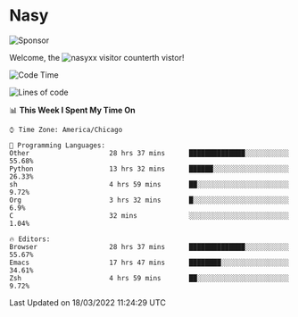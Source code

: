 # Nasy

<!--
<p align="center">
<img height="200" src="https://github-readme-stats.vercel.app/api?username=nasyxx&count_private=true&show_icons=true&theme=dracula&include_all_commits=true"/>
<img height="200" src="https://github-readme-stats.vercel.app/api/top-langs/?username=nasyxx&theme=dracula&hide=html,jupyter+notebook&count_private=true&show_icons=true"/>
</p>

  
----------------
-->

![Sponsor](https://img.shields.io/static/v1.svg?label=Sponsor&message=%E2%9D%A4&logo=GitHub&style=flat&color=pink)
 
Welcome, the ![nasyxx visitor counter](https://count.getloli.com/get/@nasyxx?theme=rule34)th vistor!
 
<!--START_SECTION:waka-->
![Code Time](http://img.shields.io/badge/Code%20Time-2%2C055%20hrs%2036%20mins-blue)

![Lines of code](https://img.shields.io/badge/From%20Hello%20World%20I%27ve%20Written-5%20Million%20lines%20of%20code-blue)

📊 **This Week I Spent My Time On** 

```text
⌚︎ Time Zone: America/Chicago

💬 Programming Languages: 
Other                    28 hrs 37 mins      ██████████████░░░░░░░░░░░   55.68% 
Python                   13 hrs 32 mins      ██████░░░░░░░░░░░░░░░░░░░   26.33% 
sh                       4 hrs 59 mins       ██░░░░░░░░░░░░░░░░░░░░░░░   9.72% 
Org                      3 hrs 32 mins       █░░░░░░░░░░░░░░░░░░░░░░░░   6.9% 
C                        32 mins             ░░░░░░░░░░░░░░░░░░░░░░░░░   1.04%

🔥 Editors: 
Browser                  28 hrs 37 mins      ██████████████░░░░░░░░░░░   55.67% 
Emacs                    17 hrs 47 mins      ████████░░░░░░░░░░░░░░░░░   34.61% 
Zsh                      4 hrs 59 mins       ██░░░░░░░░░░░░░░░░░░░░░░░   9.72%

```


 Last Updated on 18/03/2022 11:24:29 UTC
<!--END_SECTION:waka-->

<!-- ![visitors](https://visitor-badge.laobi.icu/badge?page_id=nasyxx.nasyxx) -->
